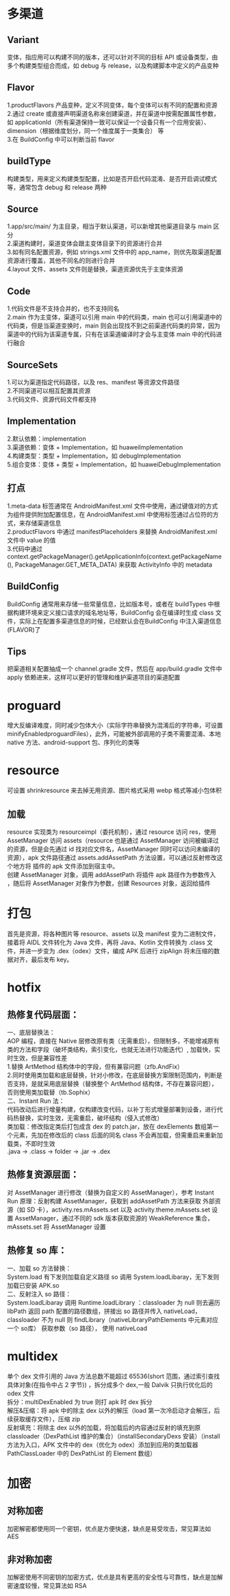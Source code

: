 # 多渠道
## Variant
变体，指应用可以构建不同的版本，还可以针对不同的目标 API 或设备类型，由多个构建类型组合而成，如 debug 与 release，以及构建脚本中定义的产品变种
## Flavor
1.productFlavors 产品变种，定义不同变体，每个变体可以有不同的配置和资源  
2.通过 create 或直接声明渠道名称来创建渠道，并在渠道中按需配置属性参数，如 applicationId（所有渠道保持一致可以保证一个设备只有一个应用安装）、dimension（根据维度划分，同一个维度属于一类集合） 等  
3.在 BuildConfig 中可以判断当前 flavor  
## buildType
构建类型，用来定义构建类型配置，比如是否开启代码混淆、是否开启调试模式等，通常包含 debug 和 release 两种
## Source
1.app/src/main/ 为主目录，相当于默认渠道，可以新增其他渠道目录与 main 区分  
2.渠道构建时，渠道变体会跟主变体目录下的资源进行合并  
3.如有同名配置资源，例如 strings.xml 文件中的 app_name，则优先取渠道配置资源进行覆盖，其他不同名的则进行合并  
4.layout 文件、assets 文件则是替换，渠道资源优先于主变体资源
## Code
1.代码文件是不支持合并的，也不支持同名  
2.main 作为主变体，渠道可以引用 main 中的代码类，main 也可以引用渠道中的代码类，但是当渠道变换时，main 则会出现找不到之前渠道代码类的异常，因为渠道中的代码为该渠道专属，只有在该渠道编译时才会与主变体 main 中的代码进行融合
## SourceSets
1.可以为渠道指定代码路径，以及 res、manifest 等资源文件路径  
2.不同渠道可以相互配置其资源  
3.代码文件、资源代码文件都支持
## Implementation
2.默认依赖：implementation  
3.渠道依赖：变体 + Implementation，如 huaweiImplementation  
4.构建类型：类型 + Implementation，如 debugImplementation  
5.组合变体：变体 + 类型 + Implementation，如 huaweiDebugImplementation
## 打点
1.meta-data 标签通常在 AndroidManifest.xml 文件中使用，通过键值对的方式为组件提供附加配置信息，在 AndroidManifest.xml 中使用标签通过占位符的方式，来存储渠道信息  
2.productFlavors 中通过 manifestPlaceholders 来替换 AndroidManifest.xml 文件中 value 的值    
3.代码中通过  context.getPackageManager().getApplicationInfo(context.getPackageName(), PackageManager.GET_META_DATA) 来获取 ActivityInfo 中的 metadata
## BuildConfig
BuildConfig 通常用来存储一些常量信息，比如版本号，或者在 buildTypes 中根据构建环境来定义接口请求的域名地址等，BuildConfig 会在编译时生成 class 文件，实际上在配置多渠道信息的时候，已经默认会在BuildConfig 中注入渠道信息(FLAVOR)了
## Tips
把渠道相关配置抽成一个 channel.gradle 文件，然后在 app/build.gradle 文件中 apply 依赖进来，这样可以更好的管理和维护渠道项目的渠道配置
# proguard
增大反编译难度，同时减少包体大小（实际字符串替换为混淆后的字符串，可设置 minifyEnabledproguardFiles），此外，可能被外部调用的子类不需要混淆、本地 native 方法、android-support 包、序列化的类等
# resource
可设置 shrinkresource 来去掉无用资源、图片格式采用 webp 格式等减小包体积
## 加载
resource 实现类为 resourceimpl（委托机制），通过 resource 访问 res，使用 AssetManager 访问 assets（resource 也是通过 AssetManager 访问被编译过的资源，但是会先通过 id 找对应文件名，AssetManager 同时可以访问未编译的资源），apk 文件路径通过 assets.addAssetPath 方法设置，可以通过反射修改这个地方将 插件的 apk 文件添加到宿主中。  
创建 AssetManager 对象，调用 addAssetPath 将插件 apk 路径作为参数传入 ，随后将 AssetManager  对象作为参数，创建 Resources 对象，返回给插件
# 打包
首先是资源，将各种图片等 resource、assets 以及 manifest 变为二进制文件，接着将 AIDL 文件转化为 Java 文件，再将 Java、Kotlin 文件转换为 .class 文件，并进一步变为 .dex（odex）文件，编成 APK 后进行 zipAlign 将未压缩的数据对齐，最后发布 key。
# hotfix
## 热修复代码层面：  
一、底层替换法：  
AOP 编程，直接在 Native 层修改原有类（无需重启），但限制多，不能增减原有类的方法和字段（破坏类结构，索引变化，也就无法进行功能迭代）, 加载快，实时生效，但是兼容性差  
1.替换 ArtMethod 结构体中的字段，但有兼容问题（zfb.AndFix）  
2.同时使用类加载和底层替换，针对小修改，在底层替换方案限制范围内，判断是否支持，是就采用底层替换（替换整个 ArtMethod 结构体，不存在兼容问题），否则使用类加载替（tb.Sophix）  
二、Instant Run 法：  
代码改动后进行增量构建，仅构建改变代码，以补丁形式增量部署到设备，进行代码热替换，实时生效，无需重启，破坏结构（侵入式修改）  
类加载：修改指定类后打包成含 dex 的 patch.jar，放在 dexElements 数组第一个元素，先加在修改后的 class 后面的同名 class 不会再加载，但需重启来重新加载类，不即时生效  
.java -> .class -> folder -> .jar -> .dex
## 热修复资源层面：
对 AssetManager 进行修改（替换为自定义的 AssetManager），参考 Instant Run 原理：反射构建 AssetManager，获取到 addAssetPath 方法来获取 外部资源（如 SD 卡），activity.res.mAssets.set 以及 activity.theme.mAssets.set 设置 AssetManager，通过不同的 sdk 版本获取资源的 WeakReference 集合， mAssets.set 将 AssetManager 设置
## 热修复 so 库：
一、加载 so 方法替换：  
System.load 有下发则加载自定义路径 so 调用 System.loadLibaray，无下发则加载已安装 APK.so  
二、反射注入 so 路径：  
System.loadLibaray 调用 Runtime.loadLibrary ：classloader 为 null 则去遍历 libPath 返回 path 配置的路径数组，拼接出 so 路径并传入 nativeLoad，classloader 不为 null 则 findLibrary（nativeLibraryPathElements 中元素对应一个 so库） 获取参数（so 路径）， 使用 nativeLoad
# multidex
单个 dex 文件引用的 Java 方法总数不能超过 65536(short 范围，通过索引查找具体对象(在指令中占 2 字节)) ，拆分成多个 dex,一般 Dalvik 只执行优化后的 odex 文件  
拆分：multiDexEnabled 为 true 则打 apk 时 dex 拆分  
解压&压缩：将 apk 中的除主 dex 以外的解压（load 第一次冷启动才会解压，后续获取缓存文件），压缩 zip  
反射填充：将除主 dex 以外的加载，将加载后的内容通过反射的填充到原 classloader（DexPathList 维护的集合）（installSecondaryDexs 安装）（install 方法为入口，APK 文件中的 dex（优化为 odex）添加到应用的类加载器 PathClassLoader 中的 DexPathList 的 Element 数组）
# 加密
## 对称加密
加密解密都使用同一个密钥，优点是方便快速，缺点是易受攻击，常见算法如 AES
## 非对称加密
加解密使用不同密钥的加密方式，优点是具有更高的安全性与可靠性，缺点是加解密速度较慢，常见算法如 RSA 

